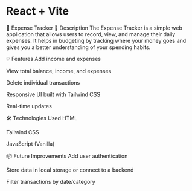 # React + Vite



📘 Expense Tracker
📝 Description
The Expense Tracker is a simple web application that allows users to record, view, and manage their daily expenses. It helps in budgeting by tracking where your money goes and gives you a better understanding of your spending habits.

💡 Features
Add income and expenses

View total balance, income, and expenses

Delete individual transactions

Responsive UI built with Tailwind CSS

Real-time updates

🛠️ Technologies Used
HTML

Tailwind CSS

JavaScript (Vanilla)



📦 Future Improvements
Add user authentication

Store data in local storage or connect to a backend

Filter transactions by date/category




